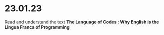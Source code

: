 # 23.01.23

Read and understand the text **The Language of Codes : Why English is the Lingua Franca of Programming**
